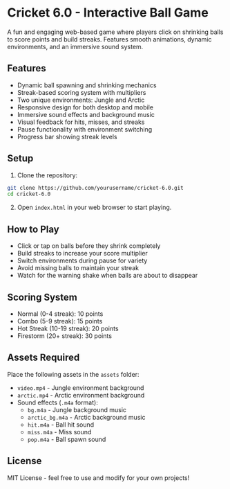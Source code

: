 # Cricket 6.0 - Interactive Ball Game

A fun and engaging web-based game where players click on shrinking balls to score points and build streaks. Features smooth animations, dynamic environments, and an immersive sound system.

## Features

- Dynamic ball spawning and shrinking mechanics
- Streak-based scoring system with multipliers
- Two unique environments: Jungle and Arctic
- Responsive design for both desktop and mobile
- Immersive sound effects and background music
- Visual feedback for hits, misses, and streaks
- Pause functionality with environment switching
- Progress bar showing streak levels

## Setup

1. Clone the repository:
```bash
git clone https://github.com/yourusername/cricket-6.0.git
cd cricket-6.0
```

2. Open `index.html` in your web browser to start playing.

## How to Play

- Click or tap on balls before they shrink completely
- Build streaks to increase your score multiplier
- Switch environments during pause for variety
- Avoid missing balls to maintain your streak
- Watch for the warning shake when balls are about to disappear

## Scoring System

- Normal (0-4 streak): 10 points
- Combo (5-9 streak): 15 points
- Hot Streak (10-19 streak): 20 points
- Firestorm (20+ streak): 30 points

## Assets Required

Place the following assets in the `assets` folder:
- `video.mp4` - Jungle environment background
- `arctic.mp4` - Arctic environment background
- Sound effects (`.m4a` format):
  - `bg.m4a` - Jungle background music
  - `arctic_bg.m4a` - Arctic background music
  - `hit.m4a` - Ball hit sound
  - `miss.m4a` - Miss sound
  - `pop.m4a` - Ball spawn sound

## License

MIT License - feel free to use and modify for your own projects! 